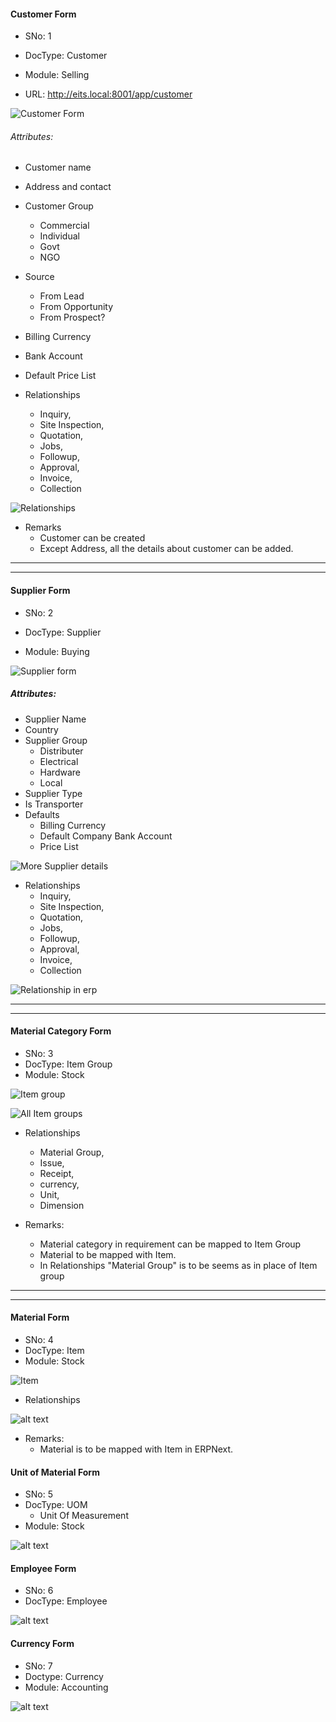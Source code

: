
#### Customer Form

- SNo: 1

- DocType: Customer
- Module: Selling

- URL: http://eits.local:8001/app/customer

![Customer Form](image-1.png)

###### Attributes:

- Customer name
- Address and contact
- Customer Group
  - Commercial
  - Individual
  - Govt
  - NGO
- Source
  - From Lead
  - From Opportunity
  - From Prospect?
- Billing Currency
- Bank Account
- Default Price List

- Relationships
  - Inquiry,
  - Site Inspection,
  - Quotation,
  - Jobs,
  - Followup,
  - Approval,
  - Invoice,
  - Collection

![Relationships](image-5.png)

- Remarks
  - Customer can be created
  - Except Address, all the details about customer can be added.

---

---

#### Supplier Form

- SNo: 2

- DocType: Supplier
- Module: Buying

![Supplier form](image-2.png)

##### Attributes:

- Supplier Name
- Country
- Supplier Group
  - Distributer
  - Electrical
  - Hardware
  - Local
- Supplier Type
- Is Transporter
- Defaults
  - Billing Currency
  - Default Company Bank Account
  - Price List

![More Supplier details](image-3.png)

- Relationships
  - Inquiry,
  - Site Inspection,
  - Quotation,
  - Jobs,
  - Followup,
  - Approval,
  - Invoice,
  - Collection

![Relationship in erp](image-4.png)

---

---

#### Material Category Form

- SNo: 3
- DocType: Item Group
- Module: Stock

![Item group](image-6.png)

![All Item groups](image-7.png)

- Relationships

  - Material Group,
  - Issue,
  - Receipt,
  - currency,
  - Unit,
  - Dimension

- Remarks:
  - Material category in requirement can be mapped to Item Group
  - Material to be mapped with Item.
  - In Relationships "Material Group" is to be seems as in place of Item group

---

---


#### Material Form

- SNo: 4
- DocType: Item
- Module: Stock

![Item](image-8.png)


- Relationships

![alt text](image-9.png)

- Remarks:
  - Material is to be mapped with Item in ERPNext.

#### Unit of Material Form

- SNo: 5
- DocType: UOM
  - Unit Of Measurement
- Module: Stock


![alt text](image-10.png)


#### Employee Form


- SNo: 6
- DocType: Employee



![alt text](image-11.png)


#### Currency Form

- SNo: 7
- Doctype: Currency
- Module: Accounting


![alt text](image-12.png)
